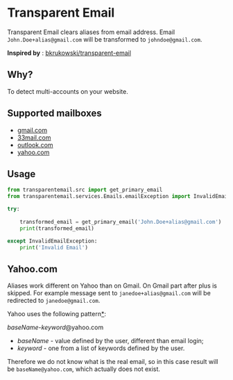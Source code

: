 # Transparent Email

Transparent Email clears aliases from email address. Email `John.Doe+alias@gmail.com` will be transformed to `johndoe@gmail.com`.

**Inspired by** : [bkrukowski/transparent-email](https://github.com/bkrukowski/transparent-email) 

## Why?

To detect multi-accounts on your website.

## Supported mailboxes

* [gmail.com](https://gmail.com)
* [33mail.com](https://www.33mail.com)
* [outlook.com](http://outlook.com)
* [yahoo.com](http://mail.yahoo.com)

## Usage

```python
from transparentemail.src import get_primary_email
from transparentemail.services.Emails.emailException import InvalidEmailException

try:
    
    transformed_email = get_primary_email('John.Doe+alias@gmail.com')
    print(transformed_email)

except InvalidEmailException:
    print('Invalid Email')
```


## Yahoo.com

Aliases work different on Yahoo than on Gmail. On Gmail part after plus is skipped.
For example message sent to `janedoe+alias@gmail.com` will be redirected to `janedoe@gmail.com`.

Yahoo uses the following pattern[*](https://help.yahoo.com/kb/SLN16026.html):

*baseName*-*keyword*@yahoo.com

* *baseName* - value defined by the user, different than email login;
* *keyword* - one from a list of keywords defined by the user.

Therefore we do not know what is the real email, so in this case result will be `baseName@yahoo.com`,
which actually does not exist.